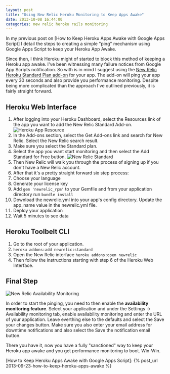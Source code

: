 ```yaml
---
layout: post
title: "Using New Relic Heroku Monitoring to Keep Apps Awake"
date: 2013-10-08 16:44:00
categories: new relic heroku rails monitoring
---
```

In my previous post on [How to Keep Heroku Apps Awake with Google Apps Script]
I detail the steps to creating a simple "ping" mechanism using Google Apps Script
to keep your Heroku App Awake.

Since then, I think Heroku might of started to block this method of
keeping a Heroku app awake.  I've been witnessing many failure notices from
Google App Scripts notification.  So with is in mind I suggest using the [New
Relic Heroku Standard Plan add-on] for your app.  The add-on will ping your
app every 30 seconds and also provide you performance monitoring.  Despite
being more complicated than the approach I've outlined previously, it is fairly
straight forward.

## Heroku Web Interface

1.  After logging into your Heroku Dashboard, select the Resources link of the
    app you want to add the New Relic Standard Add-on.
    ![Heroku App Resource][heroku-app-resource]
2.  In the Add-ons section, select the Get Add-ons link and search for New
    Relic.  Select the New Relic search result.
3.  Make sure you select the Standard plan.
4.  Select the app you want start monitoring and then select the Add Standard
    for Free button.
    ![New Relic Standard][new-relic-standard]
5.  Then New Relic will walk you through the process of signing up if you don't
    have a New Relic account.
6.  After that it's a pretty straight forward six step process:
  1.  Choose your language
  2.  Generate your license key
  3.  Add ``` gem 'newrelic_rpm' ``` to your Gemfile and from your application
directory run ``` bundle install ```
  4.  Download the newrelic.yml into your app's config directory.  Update the
app_name value in the newrelic.yml file.
  5.  Deploy your application
  6.  Wait 5 minutes to see data

## Heroku Toolbelt CLI
1.  Go to the root of your application.
2.  ``` heroku addons:add newrelic:standard ```
3.  Open the New Relic interface ``` heroku addons:open newrelic ```
4.  Then follow the instructions starting with step 6 of the Heroku Web
    Interface.

## Final Step
![New Relic Availability Monitoring][new-relic-availability-monitoring]

In order to start the pinging, you need to then enable the **availability
monitoring feature**.  Select your application and under the Settings ->
Availability monitoring tab, enable availability monitoring and enter the URL of your
application.  Leave everthing else to the defaults and select the Save your
changes button.  Make sure you also enter your email address for downtime
notifications and also select the Save the notification email button.

There you have it, now you have a fully "sanctioned" way to keep your Heroku app
awake and you get performance monitoring to boot.  Win-Win.

[heroku-app-resource]: http://note.io/1e98PO7
[new-relic-standard]: http://note.io/1e9a5kc
[new-relic-availability-monitoring]: http://note.io/1e9bzuX
[New Relic Heroku Standard Plan add-on]: https://addons.heroku.com/newrelic
[How to Keep Heroku Apps Awake with Google Apps Script]: {% post_url 2013-09-23-how-to-keep-heroku-apps-awake %}

